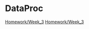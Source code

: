 # DataProc

[Homework/Week_3](Homework/week_3/index.html)
[Homework/Week_3](https://github.com/NicoleAJansen/DataProc/blob/master/homework/Week_3/index.html)
